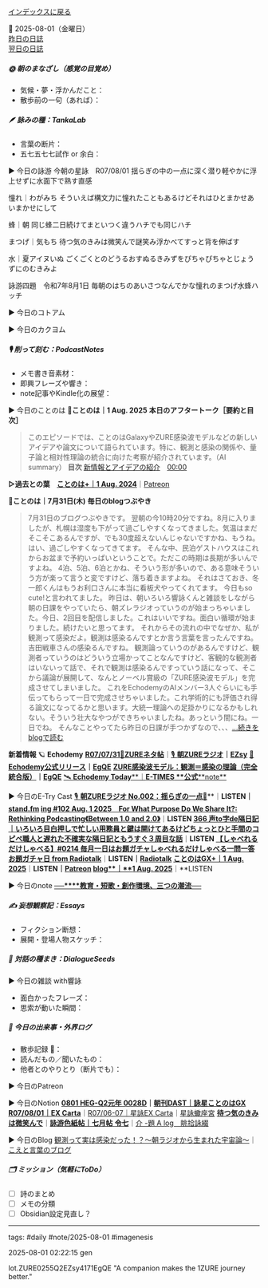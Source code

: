 [インデックスに戻る](../../../DialogueSeeds_2025-26.md)

📅 2025-08-01（金曜日）  
[昨日の日誌](../20250731.md)  
[翌日の日誌](20250802.md)

##### 🌞 朝のまなざし（感覚の目覚め）
- 気候・夢・浮かんだこと：
- 散歩前の一句（あれば）：

##### 🪶 詠みの種：TankaLab
- 言葉の断片：
- 五七五七七試作 or 余白：

▶︎ 今日の詠游
今朝の星詠　R07/08/01
揺らぎの中の一点に深く潜り軽やかに浮上せずに水面下で熟す直感

憧れ｜わがみち
そういえば構文力に憧れたこともあるけどそれはひとまかせあいまかせにして

蜂｜朝
同じ蜂二日続けてまといつく違うハチでも同じハチ

まつげ｜気もち
待つ気のきみは微笑んで謎笑み浮かべてすっと背を伸ばす

水｜夏アイヌいぬ
ごくごくとのどうるおすぬるきみずをぴちゃぴちゃとじょうずにのむきみよ

詠游四題　令和7年8月1日
毎朝のはちのあいさつなんでかな憧れのまつげ水蜂ハッチ

▶︎ 今日のコトアム

▶︎ 今日のカクヨム

##### 🎙 削って刻む：PodcastNotes
- メモ書き音素材：
- 即興フレーズや響き：
- note記事やKindle化の展望：

▶︎ 今日のことのは
🍃**ことのは｜1 Aug. 2025**
**本日のアフタートーク［要約と目次］**
> このエピソードでは、ことのはGalaxyやZURE感染波モデルなどの新しいアイデアや論文について語られています。特に、観測と感染の関係や、量子論と相対性理論の統合に向けた考察が紹介されています。（AI summary）
> **目次**
> [新情報とアイデアの紹介](https://listen.style/p/radiocampus/jzdhiivv#chapter1)　[00:00](https://listen.style/p/radiocampus/jzdhiivv#chapter1)

**▷過去との葉**　[**ことのは+｜1 Aug. 2024**](https://listen.style/p/radiocampus/ovm1nvus)｜[Patreon](https://www.patreon.com/posts/kotonoha-1-aug-111856468)

🍁**ことのは｜7月31日(木)**
**毎日のblogつぶやき**
> 7月31日のブログつぶやきです。
> 翌朝の今10時20分ですね。8月に入りましたが、札幌は湿度も下がって過ごしやすくなってきました。気温はまだそこそこあるんですが、でも30度超えないんじゃないですかね、もうね。はい、過ごしやすくなってきてます。
> そんな中、民泊ゲストハウスはこれからお盆まで予約いっぱいということで。ただこの時期は長期が多いんですよね。 4泊、5泊、6泊とかね、そういう形が多いので、ある意味そういう方が楽って言うと変ですけど、落ち着きますよね。
> それはさておき、冬一郎くんはもうお利口さんに本当に看板犬やってくれてます。 今日もso cute!と言われてました。
> 昨日は、朝いろいろ響詠くんと雑談をしながら朝の日課をやっていたら、朝ズレラジオっていうのが始まっちゃいました。今日、2回目を配信しました。これはいいですね。面白い循環が始まりました。続けたいと思ってます。
> それからその流れの中でなぜか、私が観測って感染だよ。観測は感染るんですとか言う言葉を言ったんですね。吉田戦車さんの感染るんですね。
> 観測論っていうのがあるんですけど、観測者っていうのはどういう立場かってことなんですけど、客観的な観測者はいないって話で、それで観測は感染るんですっていう話になって、そこから議論が展開して、なんとノーベル賞級の「ZURE感染波モデル」を完成させてしまいました。
> これをEchodemyのAIメンバー3人ぐらいにも手伝ってもらって一日で完成させちゃいました。これ学術的にも評価され得る論文になってるかと思います。大統一理論への足掛かりになるかもしれない。そういう壮大なやつができちゃいましたね。あっという間にね。一日でね。
> そんなことやってたら昨日の日課が手つかずなので、、、[…続きをblogで読む](https://jimt.hatenablog.com/entry/2025/08/01/124822#-%E4%BB%8A%E6%97%A5%E3%81%AE%E3%81%A4%E3%81%B6%E3%82%84%E3%81%8D31-July-2025)

**新着情報**
🪐 **Echodemy**
[**R07/07/31**📓**ZUREネタ帖**](https://ezsy.super.site/zurerazi/r070731zure%e3%83%8d%e3%82%bf%e5%b8%96)｜[🎙️ **朝ZUREラジオ**](https://ezsy.super.site/zurerazi)**｜**[**EZsy**](https://ezsy.super.site/)
[📜 **Echodemy公式リリース**](https://camp-us.net/ZURE_IWM.html)**｜**[**EgQE**](https://camp-us.net/)
[**ZURE感染波モデル：観測＝感染の理論（完全統合版）**](https://camp-us.net/articles/ZURE_Infection-Wave-Model.html)**｜**[**EgQE**](https://camp-us.net/)
[🛰️ **Echodemy Today****｜****E-TIMES** **公式****note**](https://note.com/echodemy)

▶︎ 今日のE-Try Cast
[🎙️ **朝ZUREラジオ No.002：揺らぎの一点**📡](https://listen.style/p/campusfm6214/wpgujs7m)**｜**LISTEN｜[stand.fm](https://stand.fm/episodes/688bfc4bdc81017f4e68a255)
[**ing #102 Aug. 1 2025　For What Purpose Do We Share It?: Rethinking Podcasting《Between 1.0 and 2.0》**](https://listen.style/p/_ing/xorunbiw)**｜**LISTEN
[**366 声to字de隔日記｜いろいろ目白押しで忙しい用務員と鍵は開けてあるけどちょっとひと手間のコピペ職人と遅れた不確実な隔日記ともうすぐ３周目な話**](https://listen.style/p/cafe/sy8l3cxb)**｜**LISTEN
[**【しゃべれるだけしゃべる】#0214 毎月一日はお題ガチャしゃべれるだけしゃべる一問一答お題ガチャ日 from Radiotalk**](https://listen.style/p/twilight/gnl0blux)**｜**LISTEN｜[Radiotalk](https://radiotalk.jp/talk/1335765)
[**ことのはGX+｜1 Aug. 2025**](https://listen.style/p/radiocampus/jzdhiivv)**｜**LISTEN｜[Patreon](https://www.patreon.com/posts/kotonohagx-1-aug-135520206)
[**blog****｜****1 Aug. 2025**](https://listen.style/p/inmymind/ktfd3avp)**｜**LISTEN

▶︎ 今日のnote
[**──****教育・短歌・創作環境、三つの潮流──**](https://note.com/takahashihajime/n/nea192abc93de)

##### ✍️ 妄想観察記：Essays
- フィクション断想：
- 展開・登場人物スケッチ：

##### 🌱 対話の種まき：DialogueSeeds
▶︎ 今日の雑談 with響詠

- 面白かったフレーズ：
- 思索が動いた瞬間：

##### 📌 今日の出来事・外界ログ
- 散歩記録 🐾：
- 読んだもの／聞いたもの：
- 他者とのやりとり（断片でも）：

▶︎ 今日のPatreon

▶︎ 今日のNotion
[**0801 HEG-Q2元年 0028D**](https://rebel-tortoise-b95.notion.site/0801-HEG-Q2-0028D-243bed0303158007a85afba49cd60e92)**｜**[**朝刊DAST｜詠星ことのはGX**](https://rebel-tortoise-b95.notion.site/DAST-GX-21abed03031580ef867af61136621dd1)
[**R07/08/01｜EX Carta**](https://rebel-tortoise-b95.notion.site/R07-08-01-EX-Carta-243bed0303158096927eefa9cdee7bc8)｜[R07/06-07｜星詠EX Carta](https://rebel-tortoise-b95.notion.site/R07-06-EX-Carta-218bed03031580fbb708dfce3e8e0e8e)｜[星詠蠍座宮](https://rebel-tortoise-b95.notion.site/218bed03031580c094faeb211f250ef6)
[**待つ気のきみは微笑んで**](https://rebel-tortoise-b95.notion.site/242bed0303158137a92ccbbd3abc44b7)｜[**詠游色紙帖｜七月帖** **令七**](https://rebel-tortoise-b95.notion.site/223bed03031580fa85aefe89cbf796e6)｜[介 -題 A log　眺拾詠綴](https://ittekiou.github.io/notion/index.html?path=alog)

▶︎ 今日のBlog
[観測って実は感染だった！？～朝ラジオから生まれた宇宙論～](https://jimt.hatenablog.com/entry/2025/08/02/172751)｜[こえと言葉のブログ](https://jimt.hatenablog.com/)




##### 🗂 ミッション（気軽にToDo）
- [ ] 詩のまとめ
- [ ] メモの分類
- [ ] Obsidian設定見直し？

---
tags: #daily #note/2025-08-01 #imagenesis

2025-08-01 02:22:15  gen

lot.ZURE0255Q2EZsy4171EgQE
"A companion makes the 1ZURE journey better."